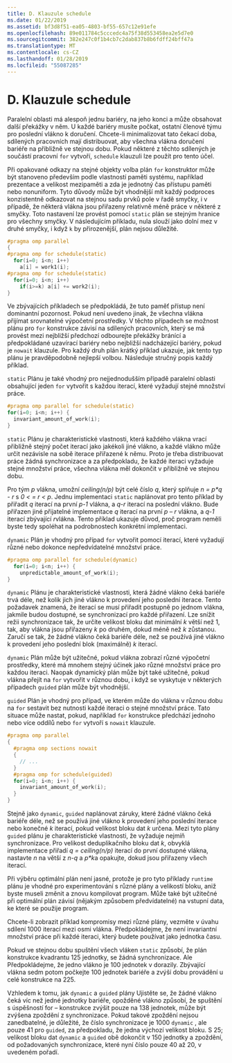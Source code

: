 ```yaml
---
title: D. Klauzule schedule
ms.date: 01/22/2019
ms.assetid: bf3d8f51-ea05-4803-bf55-657c12e91efe
ms.openlocfilehash: 89e011784c5cccedc4a75f38d553458ea2e5d7e0
ms.sourcegitcommit: 382e247c0f1b4cb7c2dab837b8b6fdff24bff47a
ms.translationtype: MT
ms.contentlocale: cs-CZ
ms.lasthandoff: 01/28/2019
ms.locfileid: "55087285"
---
```

# <a name="d-the-schedule-clause"></a>D. Klauzule schedule

Paralelní oblasti má alespoň jednu bariéry, na jeho konci a může obsahovat další překážky v něm. U každé bariéry musíte počkat, ostatní členové týmu pro poslední vlákno k doručení. Chcete-li minimalizovat tato čekací doba, sdílených pracovních mají distribuovat, aby všechna vlákna doručení bariéře na přibližně ve stejnou dobu. Pokud některé z těchto sdílených je součástí pracovní `for` vytvoří, `schedule` klauzuli lze použít pro tento účel.

Při opakované odkazy na stejné objekty volba plán `for` konstruktor může být stanoveno především podle vlastností paměti systému, například prezentace a velikost mezipaměti a zda je jednotný čas přístupu paměti nebo nonuniform. Tyto důvody může být vhodnější mít každý podproces konzistentně odkazovat na stejnou sadu prvků pole v řadě smyčky, i v případě, že některá vlákna jsou přiřazeny relativně méně práce v některé z smyčky. Toto nastavení lze provést pomocí `static` plán se stejným hranice pro všechny smyčky. V následujícím příkladu, nula slouží jako dolní mez v druhé smyčky, i když `k` by přirozenější, plán nejsou důležité.

```cpp
#pragma omp parallel
{
#pragma omp for schedule(static)
  for(i=0; i<n; i++)
    a[i] = work1(i);
#pragma omp for schedule(static)
  for(i=0; i<n; i++)
    if(i>=k) a[i] += work2(i);
}
```

Ve zbývajících příkladech se předpokládá, že tuto paměť přístup není dominantní pozornost. Pokud není uvedeno jinak, že všechna vlákna přijímat srovnatelné výpočetní prostředky. V těchto případech se možnost plánu pro `for` konstrukce závisí na sdílených pracovních, který se má provést mezi nejbližší předchozí odbourejte překážky bránící a předpokládané uzavírací bariéry nebo nejbližší nadcházející bariéry, pokud je `nowait` klauzule. Pro každý druh plán krátký příklad ukazuje, jak tento typ plánu je pravděpodobně nejlepší volbou. Následuje stručný popis každý příklad.

`static` Plánu je také vhodný pro nejjednodušším případě paralelní oblasti obsahující jeden `for` vytvořit s každou iterací, které vyžadují stejné množství práce.

```cpp
#pragma omp parallel for schedule(static)
for(i=0; i<n; i++) {
  invariant_amount_of_work(i);
}
```

`static` Plánu je charakteristické vlastnosti, která každého vlákna vrací přibližně stejný počet iterací jako jakékoli jiné vlákno, a každé vlákno může určit nezávisle na sobě iterace přiřazené k němu. Proto je třeba distribuovat práce žádná synchronizace a za předpokladu, že každé iteraci vyžaduje stejné množství práce, všechna vlákna měl dokončit v přibližně ve stejnou dobu.

Pro tým *p* vlákna, umožní *ceiling(n/p)* být celé číslo *q*, který splňuje *n = p\*q - r* s *0 < = r < p*. Jednu implementaci `static` naplánovat pro tento příklad by přiřadit *q* iterací na první *p-1* vlákna, a *q-r* iterací na poslední vlákno.  Bude přiřazen jiné přijatelné implementace *q* iterací na první *p – r* vlákna, a *q-1* iterací zbývající *r*vlákna. Tento příklad ukazuje důvod, proč program neměli byste tedy spoléhat na podrobnostech konkrétní implementaci.

`dynamic` Plán je vhodný pro případ `for` vytvořit pomocí iterací, které vyžadují různé nebo dokonce nepředvídatelné množství práce.

```cpp
#pragma omp parallel for schedule(dynamic)
  for(i=0; i<n; i++) {
    unpredictable_amount_of_work(i);
}
```

`dynamic` Plánu je charakteristické vlastnosti, která žádné vlákno čeká bariéře trvá déle, než kolik jich jiné vlákno k provedení jeho poslední iterace. Tento požadavek znamená, že iterací se musí přiřadit postupně po jednom vlákna, jakmile budou dostupné, se synchronizací pro každé přiřazení. Lze snížit režii synchronizace tak, že určíte velikost bloku dat minimální *k* větší než 1, tak, aby vlákna jsou přiřazeny *k* po druhém, dokud méně než *k* zůstanou. Zaručí se tak, že žádné vlákno čeká bariéře déle, než se používá jiné vlákno k provedení jeho poslední blok (maximálně) *k* iterací.

`dynamic` Plán může být užitečné, pokud vlákna zobrazí různé výpočetní prostředky, které má mnohem stejný účinek jako různé množství práce pro každou iteraci. Naopak dynamický plán může být také užitečné, pokud vlákna přejít na `for` vytvořit v různou dobu, i když se vyskytuje v některých případech `guided` plán může být vhodnější.

`guided` Plán je vhodný pro případ, ve kterém může do vlákna v různou dobu na `for` sestavit bez nutnosti každé iteraci o stejné množství práce. Tato situace může nastat, pokud, například `for` konstrukce předchází jednoho nebo více oddílů nebo `for` vytvoří s `nowait` klauzule.

```cpp
#pragma omp parallel
{
  #pragma omp sections nowait
  {
    // ...
  }
  #pragma omp for schedule(guided)
  for(i=0; i<n; i++) {
    invariant_amount_of_work(i);
  }
}
```

Stejně jako `dynamic`, `guided` naplánovat záruky, které žádné vlákno čeká bariéře déle, než se používá jiné vlákno k provedení jeho poslední iterace nebo konečné *k* iterací, pokud velikost bloku dat *k* určena. Mezi tyto plány `guided` plánu je charakteristické vlastnosti, že vyžaduje nejmíň synchronizace. Pro velikost deduplikačního bloku dat *k*, obvyklá implementace přiřadí *q = ceiling(n/p)* iterací do první dostupné vlákna, nastavte *n* na větší z *n-q* a *p\*k*a opakujte, dokud jsou přiřazeny všech iterací.

Při výběru optimální plán není jasné, protože je pro tyto příklady `runtime` plánu je vhodné pro experimentování s různé plány a velikostí bloku, aniž byste museli změnit a znovu kompilovat program. Může také být užitečné při optimální plán závisí (nějakým způsobem předvídatelné) na vstupní data, ke které se použije program.

Chcete-li zobrazit příklad kompromisy mezi různé plány, vezměte v úvahu sdílení 1000 iterací mezi osmi vlákna. Předpokládejme, že není invariantní množství práce při každé iteraci, který budete používat jako jednotka času.

Pokud ve stejnou dobu spuštění všech vláken `static` způsobí, že plán konstrukce kvadrantu 125 jednotky, se žádná synchronizace. Ale Předpokládejme, že jedno vlákno je 100 jednotek v dorazily. Zbývající vlákna sedm potom počkejte 100 jednotek bariéře a zvýší dobu provádění u celé konstrukce na 225.

Vzhledem k tomu, jak `dynamic` a `guided` plány Ujistěte se, že žádné vlákno čeká víc než jedné jednotky bariéře, opožděné vlákno způsobí, že spuštění s úspěšností for – konstrukce zvýšit pouze na 138 jednotek, může být zvýšena zpoždění z synchronizace. Pokud takové zpoždění nejsou zanedbatelné, je důležité, že číslo synchronizace je 1000 `dynamic` , ale pouze 41 pro `guided`, za předpokladu, že jedna výchozí velikost bloku. S 25; velikost bloku dat `dynamic` a `guided` obě dokončit v 150 jednotky a zpoždění, od požadovaných synchronizace, které nyní číslo pouze 40 až 20, v uvedeném pořadí.

